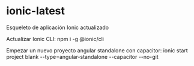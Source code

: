 # ionic-latest
Esqueleto de aplicación Ionic actualizado

Actualizar Ionic CLI:
npm i -g @ionic/cli

Empezar un nuevo proyecto angular standalone con capacitor:
ionic start project blank --type=angular-standalone --capacitor --no-git
